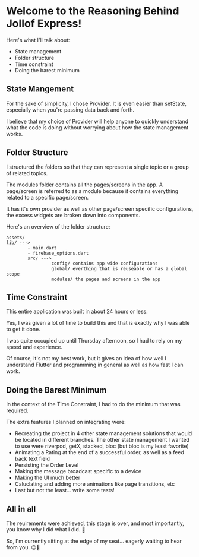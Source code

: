 # Welcome to the Reasoning Behind Jollof Express!

Here's what I'll talk about:

- State management
- Folder structure
- Time constraint
- Doing the barest minimum

## State Mangement

For the sake of simplicity, I chose Provider. It is even easier than setState, especially when you're passing data back and forth.

I believe that my choice of Provider will help anyone to quickly understand what the code is doing without worrying about how the state management works.

## Folder Structure

I structured the folders so that they can represent a single topic or a group of related topics.

The modules folder contains all the pages/screens in the app. A page/screen is referred to as a module because it contains everything related to a specific page/screen.

It has it's own provider as well as other page/screen specific configurations, the excess widgets are broken down into components.

Here's an overview of the folder structure:

```
assets/
lib/ --->
        - main.dart
        - firebase_options.dart
        src/ --->
                 config/ contains app wide configurations
                 global/ everthing that is reuseable or has a global scope
                 modules/ the pages and screens in the app

```


## Time Constraint

This entire application was built in about 24 hours or less. 

Yes, I was given a lot of time to build this and that is exactly why I was able to get it done.

I was quite occupied up until Thursday afternoon, so I had to rely on my speed and experience.

Of course, it's not my best work, but it gives an idea of how well I understand Flutter and programming in general as well as how fast I can work.

## Doing the Barest Minimum

In the context of the Time Constraint, I had to do the minimum that was required.

The extra features I planned on integrating were:

- Recreating the project in 4 other state management solutions that would be located in different branches. The other state management I wanted to use were riverpod, getX, stacked, bloc (but bloc is my least favorite)
- Animating a Rating at the end of a successful order, as well as a feed back text field
- Persisting the Order Level
- Making the message broadcast specific to a device
- Making the UI much better
- Caluclating and adding more animations like page transitions, etc
- Last but not the least... write some tests!


## All in all

The reuirements were achieved, this stage is over, and most importantly, you know why I did what I did. 🤗

So, I'm currently sitting at the edge of my seat... eagerly waiting to hear from you. 😉🤗